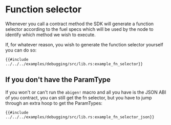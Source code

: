 # Function selector

Whenever you call a contract method the SDK will generate a function selector according to the fuel specs which will be
used by the node to identify which method we wish to execute.

If, for whatever reason, you wish to generate the function selector yourself you can do so:

```rust,ignore
{{#include ../../../examples/debugging/src/lib.rs:example_fn_selector}}
```

## If you don't have the ParamType

If you won't or can't run the `abigen!` macro and all you have is the JSON ABI of you contract, you can still get the fn
selector, but you have to jump through an extra hoop to get the ParamTypes:

```rust,ignore
{{#include ../../../examples/debugging/src/lib.rs:example_fn_selector_json}}
```
